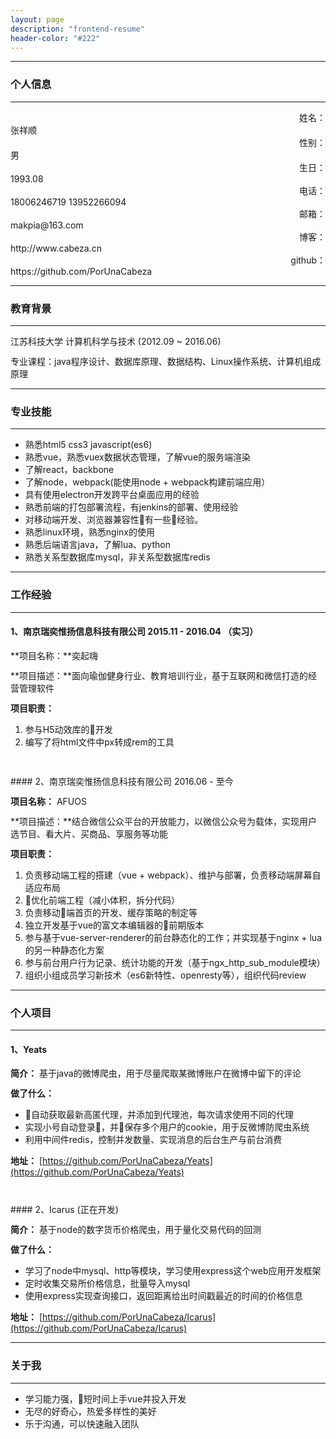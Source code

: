 ```yaml
---
layout: page
description: "frontend-resume"
header-color: "#222"
---
```


---
### 个人信息
---
<style type="text/css">
.resume-label {
    text-align: right;
}
p {
    margin: 12px 0;
}
</style>
<div class="row">
    <div class="col-xs-2 resume-label">姓名：</div>
    <div class="col-xs-10">张祥顺</div>
    <div class="col-xs-2 resume-label">性别：</div>
    <div class="col-xs-10">男</div>
    <div class="col-xs-2 resume-label">生日：</div>
    <div class="col-xs-10">1993.08</div>
    <div class="col-xs-2 resume-label">电话：</div>
    <div class="col-xs-10">18006246719 13952266094</div>
    <div class="col-xs-2 resume-label">邮箱：</div>
    <div class="col-xs-10">
        makpia@163.com
    </div>
    <div class="col-xs-2 resume-label">博客：</div>
    <div class="col-xs-10">
         http://www.cabeza.cn
    </div>
    <div class="col-xs-2 resume-label">github：</div>
    <div class="col-xs-10">
         https://github.com/PorUnaCabeza
    </div>
</div>



---
### 教育背景
---
江苏科技大学 计算机科学与技术 (2012.09 ~ 2016.06)

专业课程：java程序设计、数据库原理、数据结构、Linux操作系统、计算机组成原理

---
### 专业技能
---
- 熟悉html5 css3 javascript(es6)
- 熟悉vue，熟悉vuex数据状态管理，了解vue的服务端渲染
- 了解react，backbone
- 了解node，webpack(能使用node + webpack构建前端应用）
- 具有使用electron开发跨平台桌面应用的经验
- 熟悉前端的打包部署流程，有jenkins的部署、使用经验
- 对移动端开发、浏览器兼容性有一些经验。
- 熟悉linux环境，熟悉nginx的使用
- 熟悉后端语言java，了解lua、python
- 熟悉关系型数据库mysql，非关系型数据库redis

---
### 工作经验
---
#### 1、南京瑞奕惟扬信息科技有限公司 2015.11 - 2016.04 （实习）

**项目名称：**奕起嗨

**项目描述：**面向瑜伽健身行业、教育培训行业，基于互联网和微信打造的经营管理软件

**项目职责：**
    
1. 参与H5动效库的开发
2. 编写了将html文件中px转成rem的工具

<p>&nbsp;</p>
#### 2、南京瑞奕惟扬信息科技有限公司 2016.06 - 至今

**项目名称：** AFUOS

**项目描述：**结合微信公众平台的开放能力，以微信公众号为载体，实现用户选节目、看大片、买商品、享服务等功能

**项目职责：**
1. 负责移动端工程的搭建（vue + webpack）、维护与部署，负责移动端屏幕自适应布局
2. 优化前端工程（减小体积，拆分代码）
3. 负责移动端首页的开发、缓存策略的制定等
4. 独立开发基于vue的富文本编辑器的前期版本
5. 参与基于vue-server-renderer的前台静态化的工作；并实现基于nginx + lua的另一种静态化方案
6. 参与前台用户行为记录、统计功能的开发（基于ngx_http_sub_module模块）
7. 组织小组成员学习新技术（es6新特性、openresty等），组织代码review

---
### 个人项目
---
#### 1、Yeats

**简介：**  基于java的微博爬虫，用于尽量爬取某微博账户在微博中留下的评论

**做了什么：**
- 自动获取最新高匿代理，并添加到代理池，每次请求使用不同的代理
- 实现小号自动登录，并保存多个用户的cookie，用于反微博防爬虫系统
- 利用中间件redis，控制并发数量、实现消息的后台生产与前台消费

**地址：**
    [https://github.com/PorUnaCabeza/Yeats](https://github.com/PorUnaCabeza/Yeats)
<p>&nbsp;</p>
#### 2、Icarus (正在开发)

**简介：** 基于node的数字货币价格爬虫，用于量化交易代码的回测

**做了什么：**
- 学习了node中mysql、http等模块，学习使用express这个web应用开发框架
- 定时收集交易所价格信息，批量导入mysql
- 使用express实现查询接口，返回距离给出时间戳最近的时间的价格信息

**地址：**
[https://github.com/PorUnaCabeza/Icarus](https://github.com/PorUnaCabeza/Icarus)

---
### 关于我
---
- 学习能力强，短时间上手vue并投入开发
- 无尽的好奇心，热爱多样性的美好
- 乐于沟通，可以快速融入团队






